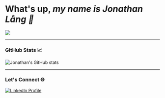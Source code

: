 # What's up, **_my name is Jonathan Lång 🌴_**

<p align="left">
  <a href="https://skillicons.dev">
    <img src="https://skillicons.dev/icons?i=html,css,js,jquery,bootstrap,figma,vscode,github,discord,windows&perline=5" /> 
  </a>
</p>

---

### GitHub Stats 📈

<p align="left">
  <img src="https://github-readme-stats.vercel.app/api?username=jonathanlaang&show_icons=true&theme=radical" alt="Jonathan's GitHub stats" />
</p>

---

### Let's Connect 🌐

<p align="left">
  <a href="https://www.linkedin.com/in/jonathanlaang" target="_blank">
    <img src="https://img.shields.io/badge/LinkedIn-0077B5?style=flat&logo=linkedin&logoColor=white" alt="LinkedIn Profile" />
  </a>
</p>

